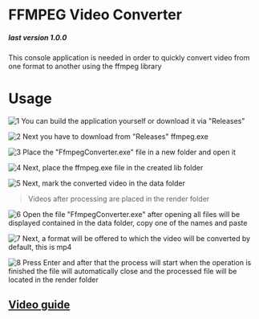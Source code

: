 # FFMPEG Video Converter
##### last version 1.0.0
This console application is needed in order to quickly convert video from one format to another using the ffmpeg library

# Usage
![1](https://sun9-5.userapi.com/impg/gii6mPJN5RiJ4Xm9NUpeO1ZTkFzzMLNJUDJbEA/0onkzDi4J4s.jpg?size=1280x729&quality=96&sign=313e4c559cbd8e9bf1f60db366846ef1&type=album)
You can build the application yourself or download it via "Releases"

![2](https://sun9-73.userapi.com/impg/h11AMwhuin4zAUErXtwnUMhbdcwtkYFx1433hQ/Xw9yBheJiqU.jpg?size=1280x724&quality=96&sign=c6ba3811d39a62d3fa0c6a00e2c4144d&type=album)
Next you have to download from "Releases" ffmpeg.exe

![3](https://sun9-39.userapi.com/impg/qrBQ4QxNlxsgtYh7EFCewIvj3-rsXAWon5t0lA/L2wdf7VBYJc.jpg?size=630x108&quality=96&sign=ccc4018b9d5c61a7830e6cd703b6d950&type=album)
Place the "FfmpegConverter.exe" file in a new folder and open it

![4](https://sun9-31.userapi.com/impg/FCyOqquKjK64qGjZ03GKPL2EnayToSpjCKBCbA/nllYE_Mcch4.jpg?size=806x162&quality=96&sign=fb8dcd1064065512793f073560510c2c&type=album)
Next, place the ffmpeg.exe file in the created lib folder

![5](https://sun9-88.userapi.com/impg/gt0mYGdVYzDN399qaa2-rrjLMl7xcWeoW3fjMw/GnPoEtH707w.jpg?size=301x185&quality=96&sign=616afa91dd6d6f5ac66909052905f464&type=album)
Next, mark the converted video in the data folder
> Videos after processing are placed in the render folder

![6](https://sun9-73.userapi.com/impg/Gt1mmXhrZTtDwkDbFX9R0eUczCUTlPvaWZge1g/42C7RjqMFRI.jpg?size=453x126&quality=96&sign=21da17085d74d53552dd4cb346d96120&type=album)
Open the file "FfmpegConverter.exe" after opening all files will be displayed
contained in the data folder, copy one of the names and paste

![7](https://sun9-10.userapi.com/impg/wH1rtYHHioLHwQt6jnzqmM_yjMtdX3PWMFPI8A/LKAuSaerEX0.jpg?size=469x158&quality=96&sign=b1ecfc6f594eb9bd9b5bc37191e2faf3&type=album)
Next, a format will be offered to which the video will be converted by default, this is mp4

![8](https://sun9-17.userapi.com/impg/p68FcH6hVcnL3o2zR6iIJ8sBD26RND_-BJzkGg/Xf-Jekp8s8Y.jpg?size=962x361&quality=96&sign=f5a197e16a6d533963c4876ba9f59c1e&type=album)
Press Enter and after that the process will start when the operation is finished
the file will automatically close and the processed file will be located in the render folder

## [Video guide](https://youtu.be/U25UtcyQdRI/)